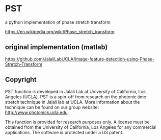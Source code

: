 # PST

a python implementation of phase stretch transform

https://en.wikipedia.org/wiki/Phase_stretch_transform

## original implementation (matlab)

https://github.com/JalaliLabUCLA/Image-feature-detection-using-Phase-Stretch-Transform

## Copyright

PST function is developed in Jalali Lab at University of California, Los Angeles (UCLA). PST is a spin-off from research on the photonic time stretch technique in Jalali lab at UCLA. More information about the technique can be found on our group website: http://www.photonics.ucla.edu

This function is provided for research purposes only. A license must be obtained from the University of California, Los Angeles for any commercial applications. The software is protected under a US patent.
